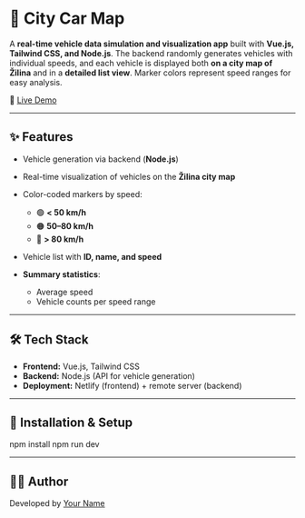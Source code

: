 # 🚗 City Car Map

A **real-time vehicle data simulation and visualization app** built with **Vue.js, Tailwind CSS, and Node.js**.
The backend randomly generates vehicles with individual speeds, and each vehicle is displayed both **on a city map of Žilina** and in a **detailed list view**.
Marker colors represent speed ranges for easy analysis.

🔗 [Live Demo](https://citycarmap.netlify.app/)

---

## ✨ Features

* Vehicle generation via backend (**Node.js**)
* Real-time visualization of vehicles on the **Žilina city map**
* Color-coded markers by speed:

  * 🟢 **< 50 km/h**
  * 🟠 **50–80 km/h**
  * 🔴 **> 80 km/h**
* Vehicle list with **ID, name, and speed**
* **Summary statistics**:

  * Average speed
  * Vehicle counts per speed range

---

## 🛠 Tech Stack

* **Frontend:** Vue.js, Tailwind CSS
* **Backend:** Node.js (API for vehicle generation)
* **Deployment:** Netlify (frontend) + remote server (backend)

---

## 🚀 Installation & Setup

npm install
npm run dev

---

## 👨‍💻 Author

Developed by [Your Name](https://github.com/Doritos337)
